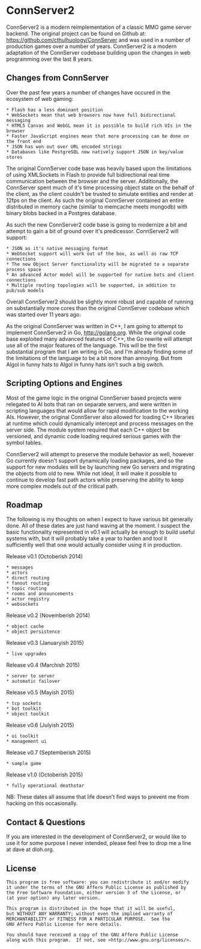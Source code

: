 ConnServer2
===========

ConnServer2 is a modern reimplementation of a classic MMO game server backend.  The original project
can be found on Github at: https://github.com/cthulhuology/ConnServer and was used in a number of production
games over a number of years.  ConnServer2 is a modern adaptation of the ConnServer codebase building upon
the changes in web programming over the last 8 years.


Changes from ConnServer
-----------------------

Over the past few years a number of changes have occured in the ecosystem of web gaming:

	* Flash has a less dominant position
	* WebSockets mean that web browsers now have full bidirectional messaging
	* HTML5 Canvas and WebGL mean it is possible to build rich UIs in the browser
	* Faster JavaScript engines mean that more processing can be done on the front end
	* JSON has won out over URL encoded strings
	* Databases like PostgreSQL now natively support JSON in key/value stores

The original ConnServer code base was heavily based upon the limitations of using XMLSockets in Flash
to provide full bidirectional real time communication between the browser and the server.  Additionally,
the ConnServer spent much of it's time processing object state on the behalf of the client, as the client
couldn't be trusted to simulate entities and render at 12fps on the client.  As such the original ConnServer
contained an entire distributed in memory cache (similar to memcache meets mongodb) with binary blobs backed
in a Postgres database.

As such the new ConnServer2 code base is going to modernize a bit and attempt to gain a bit of ground over 
it's predicessor.  ConnServer2 will support:

	* JSON as it's native messaging format
	* WebSocket support will work out of the box, as well as raw TCP connections
	* The new Object Server functionality will be migrated to a separate process space
	* An advanced Actor model will be supported for native bots and client connections
	* Multiple routing topologies will be supported, in addition to pub/sub models

Overall ConnServer2 should be slightly more robust and capable of running on substantially more cores than 
the original ConnServer codebase which was started over 11 years ago.  

As the original ConnServer was written in C++, I am going to attempt to implement ConnServer2 
in Go, http://golang.org.  While the original code base exploited many advanced features of C++, the
Go rewrite will attempt use all of the major features of the language.  This will be the first substantial
program that I am writing in Go, and I'm already finding some of the limitations of the language to be 
a bit more than annoying.  But from Algol in funny hats to Algol in funny hats isn't such a big switch.


Scripting Options and Engines
-----------------------------

Most of the game logic in the original ConnServer based projects were relegated to AI bots that ran on 
separate servers, and were written in scripting languages that would allow for rapid modification to the
working AIs.  However, the original ConnServer also allowed for loading C++ libraries at runtime which could
dynamically intercept and process messages on the server side.  The module system required that each C++
object be versioned, and dynamic code loading required serious games with the symbol tables.

ConnServer2 will attempt to preserve the module behavior as well, however Go currently doesn't support 
dynamically loading packages, and so the support for new modules will be by launching new Go servers and 
migrating the objects from old to new.  While not ideal, it will make it possible to continue to develop 
fast path actors while preserving the ability to keep more complex models out of the critical path.


Roadmap
-------

The following is my thoughts on when I expect to have various bit generally done.  All of these dates are
just hand waving at the moment.  I suspect the basic functionality represented in v0.1 will actually be
enough to build useful systems with, but it will probably take a year to harden and tool it sufficiently well
that one would actually consider using it in production.

Release v0.1 	(Octoberish 2014)

	* messages
	* actors
	* direct routing
	* fanout routing
	* topic routing
	* rooms and announcements
	* actor registry
	* websockets

Release v0.2 	(Novemberish 2014)

	* object cache
	* object persistence

Release v0.3	(Januaryish 2015)

	* live upgrades

Release v0.4	(Marchish 2015)

	* server to server
	* automatic failover

Release v0.5	(Mayish 2015)

	* tcp sockets
	* bot toolkit
	* object toolkit

Release v0.6	(Julyish 2015)

	* ui toolkit
	* management ui

Release v0.7	(Septemberish 2015)

	* sample game

Release v1.0	(Octoberish 2015)

	* fully operational deathstar


NB: These dates all assume that life doesn't find ways to prevent me from hacking on this occasionally.


Contact & Questions
-------------------

If you are interested in the development of ConnServer2, or would like to use it for some purpose I never
intended, please feel free to drop me a line at dave at dloh.org.


License
-------

    This program is free software: you can redistribute it and/or modify
    it under the terms of the GNU Affero Public License as published by
    the Free Software Foundation, either version 3 of the License, or
    (at your option) any later version.

    This program is distributed in the hope that it will be useful,
    but WITHOUT ANY WARRANTY; without even the implied warranty of
    MERCHANTABILITY or FITNESS FOR A PARTICULAR PURPOSE.  See the
    GNU Affero Public License for more details.

    You should have received a copy of the GNU Affero Public License
    along with this program.  If not, see <http://www.gnu.org/licenses/>.
